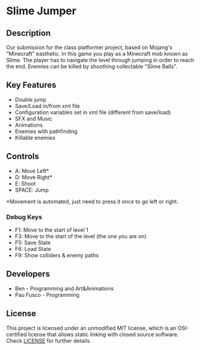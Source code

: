# Slime Jumper

## Description

Our submission for the class platformer project, based on Mojang's "Minecraft" easthetic. In this game you play as a Minecraft mob known as Slime. The player has to navigate the level through jumping in order to reach the end.
Enemies can be killed by shoothing collectable "Slime Balls".

## Key Features

 - Double jump
 - Save/Load in/from xml file
 - Configuration variables set in xml file (different from save/load)
 - SFX and Music
 - Animations
 - Enemies with pathfinding
 - Killable enemies

## Controls

 - A: Move Left*
 - D: Move Right*
 - E: Shoot
 - SPACE: Jump

 *Movement is automated, just need to press it once to go left or right.
### Debug Keys
  - F1: Move to the start of level 1
  - F3: Move to the start of the level (the one you are on)
  - F5: Save State
  - F6: Load State
  - F9: Show colliders & enemy paths

## Developers

 - Ben - Programming and Art&Animations
 - Pau Fusco - Programming

## License

This project is licensed under an unmodified MIT license, which is an OSI-certified license that allows static linking with closed source software. Check [LICENSE](LICENSE) for further details.
